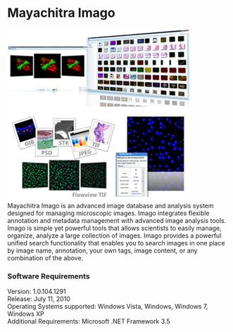 # Mayachitra Imago
![alt text](MC_Imago.png "Title") <br />
Mayachitra Imago is an advanced image database and analysis system designed for managing microscopic images. Imago integrates flexible annotation and metadata management with advanced image analysis tools. Imago is simple yet powerful tools that allows scientists to easily manage, organize, analyze a large collection of images. Imago provides a powerful unified search functionality that enables you to search images in one place by image name, annotation, your own tags, image content, or any combination of the above.

### Software Requirements
Version: 1.0.104.1291 <br />
Release: July 11, 2010 <br />
Operating Systems supported: Windows Vista, Windows, Windows 7, Windows XP <br />
Additional Requirements: Microsoft .NET Framework 3.5